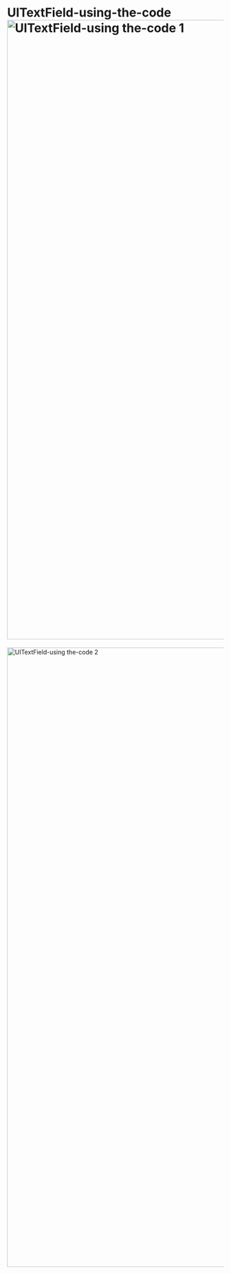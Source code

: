 # UITextField-using-the-code<img width="1440" alt="UITextField-using the-code 1" src="https://user-images.githubusercontent.com/84095451/158066584-047991c6-c10d-4094-bd4c-5a88e3bf8e37.png">
<img width="1440" alt="UITextField-using the-code 2" src="https://user-images.githubusercontent.com/84095451/158066588-0bf28c6c-0ac9-495c-9bbe-7791c2f52a7b.png">
